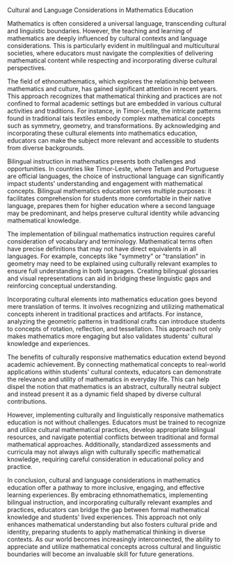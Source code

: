 Cultural and Language Considerations in Mathematics Education

Mathematics is often considered a universal language, transcending cultural and linguistic boundaries. However, the teaching and learning of mathematics are deeply influenced by cultural contexts and language considerations. This is particularly evident in multilingual and multicultural societies, where educators must navigate the complexities of delivering mathematical content while respecting and incorporating diverse cultural perspectives.

The field of ethnomathematics, which explores the relationship between mathematics and culture, has gained significant attention in recent years. This approach recognizes that mathematical thinking and practices are not confined to formal academic settings but are embedded in various cultural activities and traditions. For instance, in Timor-Leste, the intricate patterns found in traditional tais textiles embody complex mathematical concepts such as symmetry, geometry, and transformations. By acknowledging and incorporating these cultural elements into mathematics education, educators can make the subject more relevant and accessible to students from diverse backgrounds.

Bilingual instruction in mathematics presents both challenges and opportunities. In countries like Timor-Leste, where Tetum and Portuguese are official languages, the choice of instructional language can significantly impact students' understanding and engagement with mathematical concepts. Bilingual mathematics education serves multiple purposes: it facilitates comprehension for students more comfortable in their native language, prepares them for higher education where a second language may be predominant, and helps preserve cultural identity while advancing mathematical knowledge.

The implementation of bilingual mathematics instruction requires careful consideration of vocabulary and terminology. Mathematical terms often have precise definitions that may not have direct equivalents in all languages. For example, concepts like "symmetry" or "translation" in geometry may need to be explained using culturally relevant examples to ensure full understanding in both languages. Creating bilingual glossaries and visual representations can aid in bridging these linguistic gaps and reinforcing conceptual understanding.

Incorporating cultural elements into mathematics education goes beyond mere translation of terms. It involves recognizing and utilizing mathematical concepts inherent in traditional practices and artifacts. For instance, analyzing the geometric patterns in traditional crafts can introduce students to concepts of rotation, reflection, and tessellation. This approach not only makes mathematics more engaging but also validates students' cultural knowledge and experiences.

The benefits of culturally responsive mathematics education extend beyond academic achievement. By connecting mathematical concepts to real-world applications within students' cultural contexts, educators can demonstrate the relevance and utility of mathematics in everyday life. This can help dispel the notion that mathematics is an abstract, culturally neutral subject and instead present it as a dynamic field shaped by diverse cultural contributions.

However, implementing culturally and linguistically responsive mathematics education is not without challenges. Educators must be trained to recognize and utilize cultural mathematical practices, develop appropriate bilingual resources, and navigate potential conflicts between traditional and formal mathematical approaches. Additionally, standardized assessments and curricula may not always align with culturally specific mathematical knowledge, requiring careful consideration in educational policy and practice.

In conclusion, cultural and language considerations in mathematics education offer a pathway to more inclusive, engaging, and effective learning experiences. By embracing ethnomathematics, implementing bilingual instruction, and incorporating culturally relevant examples and practices, educators can bridge the gap between formal mathematical knowledge and students' lived experiences. This approach not only enhances mathematical understanding but also fosters cultural pride and identity, preparing students to apply mathematical thinking in diverse contexts. As our world becomes increasingly interconnected, the ability to appreciate and utilize mathematical concepts across cultural and linguistic boundaries will become an invaluable skill for future generations.